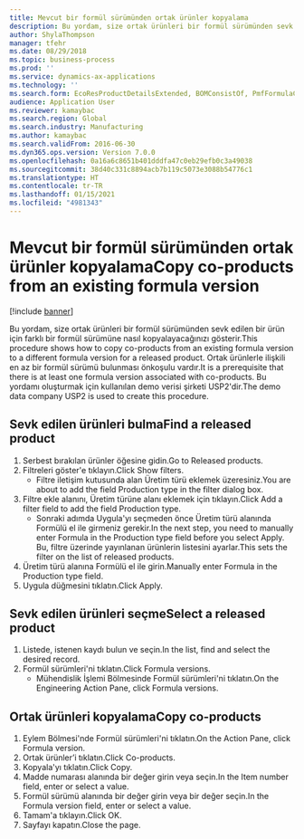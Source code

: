 ```yaml
---
title: Mevcut bir formül sürümünden ortak ürünler kopyalama
description: Bu yordam, size ortak ürünleri bir formül sürümünden sevk edilen bir ürün için farklı bir formül sürümüne nasıl kopyalayacağınızı gösterir.
author: ShylaThompson
manager: tfehr
ms.date: 08/29/2018
ms.topic: business-process
ms.prod: ''
ms.service: dynamics-ax-applications
ms.technology: ''
ms.search.form: EcoResProductDetailsExtended, BOMConsistOf, PmfFormulaCoBy, BOMRouteCopyDialog
audience: Application User
ms.reviewer: kamaybac
ms.search.region: Global
ms.search.industry: Manufacturing
ms.author: kamaybac
ms.search.validFrom: 2016-06-30
ms.dyn365.ops.version: Version 7.0.0
ms.openlocfilehash: 0a16a6c8651b401dddfa47c0eb29efb0c3a49038
ms.sourcegitcommit: 38d40c331c8894acb7b119c5073e3088b54776c1
ms.translationtype: HT
ms.contentlocale: tr-TR
ms.lasthandoff: 01/15/2021
ms.locfileid: "4981343"
---
```

# <a name="copy-co-products-from-an-existing-formula-version"></a><span data-ttu-id="4d438-103">Mevcut bir formül sürümünden ortak ürünler kopyalama</span><span class="sxs-lookup"><span data-stu-id="4d438-103">Copy co-products from an existing formula version</span></span>

[!include [banner](../../includes/banner.md)]

<span data-ttu-id="4d438-104">Bu yordam, size ortak ürünleri bir formül sürümünden sevk edilen bir ürün için farklı bir formül sürümüne nasıl kopyalayacağınızı gösterir.</span><span class="sxs-lookup"><span data-stu-id="4d438-104">This procedure shows how to copy co-products from an existing formula version to a different formula version for a released product.</span></span> <span data-ttu-id="4d438-105">Ortak ürünlerle ilişkili en az bir formül sürümü bulunması önkoşulu vardır.</span><span class="sxs-lookup"><span data-stu-id="4d438-105">It is a prerequisite that there is at least one formula version associated with co-products.</span></span> <span data-ttu-id="4d438-106">Bu yordamı oluşturmak için kullanılan demo verisi şirketi USP2'dir.</span><span class="sxs-lookup"><span data-stu-id="4d438-106">The demo data company USP2 is used to create this procedure.</span></span>


## <a name="find-a-released-product"></a><span data-ttu-id="4d438-107">Sevk edilen ürünleri bulma</span><span class="sxs-lookup"><span data-stu-id="4d438-107">Find a released product</span></span>
1. <span data-ttu-id="4d438-108">Serbest bırakılan ürünler öğesine gidin.</span><span class="sxs-lookup"><span data-stu-id="4d438-108">Go to Released products.</span></span>
2. <span data-ttu-id="4d438-109">Filtreleri göster'e tıklayın.</span><span class="sxs-lookup"><span data-stu-id="4d438-109">Click Show filters.</span></span>
    * <span data-ttu-id="4d438-110">Filtre iletişim kutusunda alan Üretim türü eklemek üzeresiniz.</span><span class="sxs-lookup"><span data-stu-id="4d438-110">You are about to add the field Production type in the filter dialog box.</span></span>  
3. <span data-ttu-id="4d438-111">Filtre ekle alanını, Üretim türüne alanı eklemek için tıklayın.</span><span class="sxs-lookup"><span data-stu-id="4d438-111">Click Add a filter field to add the field Production type.</span></span>
    * <span data-ttu-id="4d438-112">Sonraki adımda Uygula'yı seçmeden önce Üretim türü alanında Formülü el ile girmeniz gerekir.</span><span class="sxs-lookup"><span data-stu-id="4d438-112">In the next step, you need to manually enter Formula in the Production type field before you select Apply.</span></span> <span data-ttu-id="4d438-113">Bu, filtre üzerinde yayınlanan ürünlerin listesini ayarlar.</span><span class="sxs-lookup"><span data-stu-id="4d438-113">This sets the filter on the list of released products.</span></span>  
4. <span data-ttu-id="4d438-114">Üretim türü alanına Formülü el ile girin.</span><span class="sxs-lookup"><span data-stu-id="4d438-114">Manually enter Formula in the Production type field.</span></span>
5. <span data-ttu-id="4d438-115">Uygula düğmesini tıklatın.</span><span class="sxs-lookup"><span data-stu-id="4d438-115">Click Apply.</span></span>

## <a name="select-a-released-product"></a><span data-ttu-id="4d438-116">Sevk edilen ürünleri seçme</span><span class="sxs-lookup"><span data-stu-id="4d438-116">Select a released product</span></span>
1. <span data-ttu-id="4d438-117">Listede, istenen kaydı bulun ve seçin.</span><span class="sxs-lookup"><span data-stu-id="4d438-117">In the list, find and select the desired record.</span></span>
2. <span data-ttu-id="4d438-118">Formül sürümleri'ni tıklatın.</span><span class="sxs-lookup"><span data-stu-id="4d438-118">Click Formula versions.</span></span>
    * <span data-ttu-id="4d438-119">Mühendislik İşlemi Bölmesinde Formül sürümleri'ni tıklatın.</span><span class="sxs-lookup"><span data-stu-id="4d438-119">On the Engineering Action Pane, click Formula versions.</span></span>  

## <a name="copy-co-products"></a><span data-ttu-id="4d438-120">Ortak ürünleri kopyalama</span><span class="sxs-lookup"><span data-stu-id="4d438-120">Copy co-products</span></span>
1. <span data-ttu-id="4d438-121">Eylem Bölmesi'nde Formül sürümleri'ni tıklatın.</span><span class="sxs-lookup"><span data-stu-id="4d438-121">On the Action Pane, click Formula version.</span></span>
2. <span data-ttu-id="4d438-122">Ortak ürünler’i tıklatın.</span><span class="sxs-lookup"><span data-stu-id="4d438-122">Click Co-products.</span></span>
3. <span data-ttu-id="4d438-123">Kopyala'yı tıklatın.</span><span class="sxs-lookup"><span data-stu-id="4d438-123">Click Copy.</span></span>
4. <span data-ttu-id="4d438-124">Madde numarası alanında bir değer girin veya seçin.</span><span class="sxs-lookup"><span data-stu-id="4d438-124">In the Item number field, enter or select a value.</span></span>
5. <span data-ttu-id="4d438-125">Formül sürümü alanında bir değer girin veya bir değer seçin.</span><span class="sxs-lookup"><span data-stu-id="4d438-125">In the Formula version field, enter or select a value.</span></span>
6. <span data-ttu-id="4d438-126">Tamam'a tıklayın.</span><span class="sxs-lookup"><span data-stu-id="4d438-126">Click OK.</span></span>
7. <span data-ttu-id="4d438-127">Sayfayı kapatın.</span><span class="sxs-lookup"><span data-stu-id="4d438-127">Close the page.</span></span>

